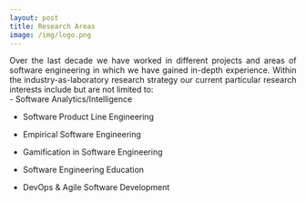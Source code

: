 ```yaml
---
layout: post
title: Research Areas
image: /img/logo.png
---
```

<div style="text-align: justify">
Over the last decade we have worked in different projects and areas of software engineering in which we have gained in-depth experience. Within the industry-as-laboratory research strategy our current particular research interests include but are not limited to:
</div>
- Software Analytics/Intelligence

- Software Product Line Engineering

- Empirical Software Engineering

- Gamification in Software Engineering

- Software Engineering Education

- DevOps & Agile Software Development


